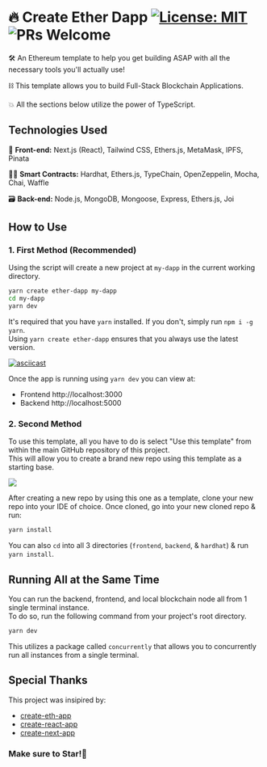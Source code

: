 # 🔥 Create Ether Dapp [![License: MIT](https://img.shields.io/badge/License-MIT-yellow.svg)](https://opensource.org/licenses/MIT) ![PRs Welcome](https://img.shields.io/badge/PRs-welcome-blue.svg)

🛠️ An Ethereum template to help you get building ASAP with all the necessary tools you'll actually use!

⛓️ This template allows you to build Full-Stack Blockchain Applications.

💥 All the sections below utilize the power of TypeScript.

## Technologies Used

🎨 __Front-end:__
Next.js (React), Tailwind CSS, Ethers.js, MetaMask, IPFS, Pinata

👷‍♂️ __Smart Contracts:__
Hardhat, Ethers.js, TypeChain, OpenZeppelin, Mocha, Chai, Waffle

🗃️ __Back-end:__
Node.js, MongoDB, Mongoose, Express, Ethers.js, Joi

## How to Use

### 1. First Method (Recommended)

Using the script will create a new project at `my-dapp` in the current working directory. 

```bash
yarn create ether-dapp my-dapp
cd my-dapp
yarn dev
```

It's required that you have `yarn` installed. If you don't, simply run `npm i -g yarn`.  
Using `yarn create ether-dapp` ensures that you always use the latest version.

[![asciicast](https://asciinema.org/a/yvInaM0HZE0jQ7VmB6yGhxhEE.svg)](https://asciinema.org/a/yvInaM0HZE0jQ7VmB6yGhxhEE)

Once the app is running using `yarn dev` you can view at:  
- Frontend http://localhost:3000  
- Backend http://localhost:5000

### 2. Second Method

To use this template, all you have to do is select "Use this template" from within the main GitHub repository of this project.  
This will allow you to create a brand new repo using this template as a starting base.

<a href="https://asciinema.org/a/vZjDXWRTqep0yf3YdngGLvToe?autoplay=1&preload=1&speed=2" target="_blank">
  <img src="https://asciinema.org/a/vZjDXWRTqep0yf3YdngGLvToe.svg" />
</a>

After creating a new repo by using this one as a template, clone your new repo into your IDE of choice.
Once cloned, go into your new cloned repo & run:

```bash
yarn install
```

You can also `cd` into all 3 directories (`frontend`, `backend`, & `hardhat`) & run `yarn install`.

## Running All at the Same Time

You can run the backend, frontend, and local blockchain node all from 1 single terminal instance.  
To do so, run the following command from your project's root directory.

```bash
yarn dev
```

This utilizes a package called `concurrently` that allows you to concurrently run all instances from a single terminal.

## Special Thanks

This project was insipired by:

- [create-eth-app](https://github.com/paulrberg/create-eth-app)
- [create-react-app](https://github.com/facebook/create-react-app)
- [create-next-app](https://github.com/zeit/next.js/tree/master/packages/create-next-app)

### Make sure to Star!🌟
